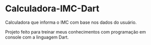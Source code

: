 # Calculadora-IMC-Dart
Calculadora que informa o IMC com base nos dados do usuário.

Projeto feito para treinar meus conhecimentos com programação em console com a linguagem Dart.
